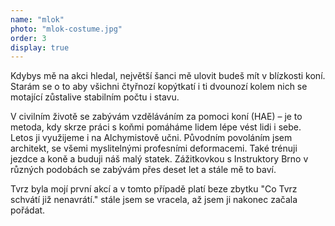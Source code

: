 ```yaml
---
name: "mlok"
photo: "mlok-costume.jpg"
order: 3
display: true
---
```

Kdybys mě na akci hledal, největší šanci mě ulovit budeš mít v blízkosti koní. Starám se o to aby všichni čtyřnozí kopýtkatí i ti dvounozí
kolem nich se motající zůstalive stabilním počtu i stavu.

V civilním životě se zabývám vzděláváním za pomoci koní (HAE) – je to metoda, kdy skrze práci s koňmi pomáháme lidem lépe vést lidi i sebe.
Letos ji využijeme i na Alchymistově učni. Původním povoláním jsem architekt, se všemi myslitelnými profesními deformacemi.
Také trénuji jezdce a koně a buduji náš malý statek. Zážitkovkou s Instruktory Brno v různých podobách se zabývám přes deset let a stále mě to baví.

Tvrz byla mojí první akcí a v tomto případě platí beze zbytku "Co Tvrz schvátí již nenavrátí." stále jsem se vracela, až jsem ji nakonec začala pořádat.
